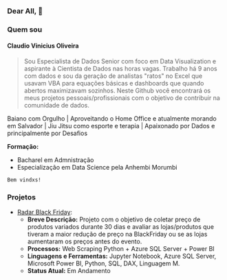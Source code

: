 ### Dear All, 👋

### Quem sou

#### Claudio Vinicius Oliveira

>Sou Especialista de Dados Senior com foco em Data Visualization e aspirante à Cientista de Dados nas horas vagas. Trabalho há 9 anos com dados e sou da geração de analistas "ratos" no Excel que usavam VBA para equações básicas e dashboards que quando abertos maximizavam sozinhos. Neste Github você encontrará os meus projetos pessoais/profissionais com o objetivo de contribuir na comunidade de dados.

Baiano com Orgulho | Aproveitando o Home Office e atualmente morando em Salvador | Jiu Jitsu como esporte e terapia | Apaixonado por Dados e principalmente por Desafios

**Formação:**

* Bacharel em Admnistração
* Especialização em Data Science pela Anhembi Morumbi
```
Bem vindxs!
```




### Projetos

* [Radar Black Friday]():
  * **Breve Descrição:** Projeto com o objetivo de coletar preço de produtos variados durante 30 dias e avaliar as lojas/produtos que tiveram a maior redução de preço na BlackFriday ou se as lojas aumentaram os preços antes do evento. 
  * **Processos:** Web Scraping Python + Azure SQL Server + Power BI
  * **Linguagens e Ferramentas:** Jupyter Notebook, Azure SQL Server, Microsoft Power BI, Python, SQL, DAX, Linguagem M.
  * **Status Atual:** Em Andamento








<!--
**claudioviniciuso/claudioviniciuso** is a ✨ _special_ ✨ repository because its `README.md` (this file) appears on your GitHub profile.

Here are some ideas to get you started:

- 🔭 I’m currently working on ...
- 🌱 I’m currently learning ...
- 👯 I’m looking to collaborate on ...
- 🤔 I’m looking for help with ...
- 💬 Ask me about ...
- 📫 How to reach me: ...
- 😄 Pronouns: ...
- ⚡ Fun fact: ...
-->
